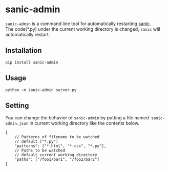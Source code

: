 # sanic-admin

`sanic-admin` is a command line tool for automatically restarting [sanic](https://github.com/channelcat/sanic).  
The code(*.py) under the current working directory is changed, `sanic` will automatically restart.

## Installation

```
pip install sanic-admin
```

## Usage

```
python -m sanic-admin server.py
```

## Setting

You can change the behavior of `sanic-admin` by putting a file named` sanic-admin.json` in current working directory like the contents below.

```
{
    // Patterns of filename to be watched
    // default ["*.py"]
    "patterns": ["*.html", "*.css", "*.py"],
    // Paths to be watched
    // default current working directory
    "paths": ["/foo1/bar1", "/foo2/bar2"] 
}
```
